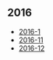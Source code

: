 ## 2016

- [2016-1](https://github.com/katosun2/JavascriptTips/blob/master/2016/2016-1.md)
- [2016-11](https://github.com/katosun2/JavascriptTips/blob/master/2016/2016-11.md)
- [2016-12](https://github.com/katosun2/JavascriptTips/blob/master/2016/2016-12.md)
